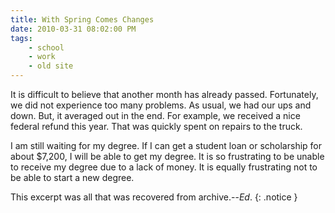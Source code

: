 ```yaml
---
title: With Spring Comes Changes
date: 2010-03-31 08:02:00 PM
tags:
    - school
    - work
    - old site
---
```


It is difficult to believe that another month has already passed. Fortunately, we did not experience too many problems. As usual, we had our ups and down. But, it averaged out in the end. For example, we received a nice federal refund this year. That was quickly spent on repairs to the truck.

I am still waiting for my degree. If I can get a student loan or scholarship for about $7,200, I will be able to get my degree. It is so frustrating to be unable to receive my degree due to a lack of money. It is equally frustrating not to be able to start a new degree.

This excerpt was all that was recovered from archive.--*Ed*.
{: .notice }
